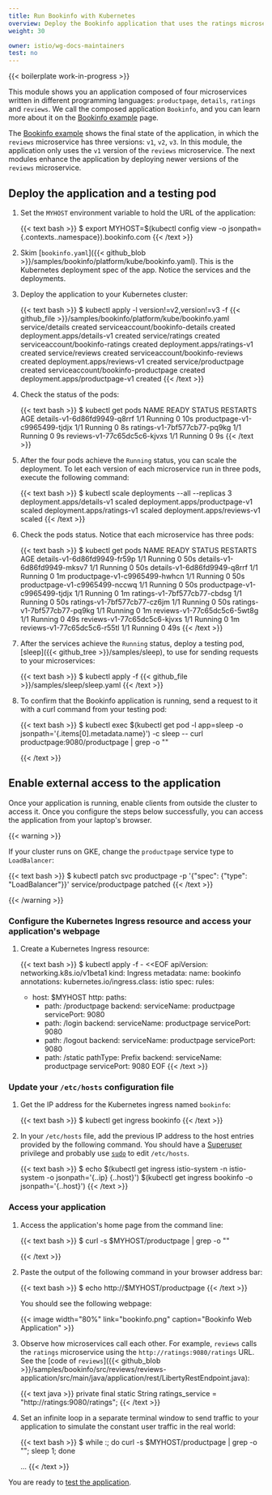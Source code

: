 ```yaml
---
title: Run Bookinfo with Kubernetes
overview: Deploy the Bookinfo application that uses the ratings microservice in Kubernetes.
weight: 30

owner: istio/wg-docs-maintainers
test: no
---
```


{{< boilerplate work-in-progress >}}

This module shows you an application composed of four microservices written in different programming languages: `productpage`, `details`, `ratings` and `reviews`. We call the composed application `Bookinfo`, and you can learn more about it on the
[Bookinfo example](/docs/examples/bookinfo) page.

The [Bookinfo example](/docs/examples/bookinfo) shows the final state of the application, in which the `reviews` microservice has three versions: `v1`, `v2`, `v3`. In this module, the application only uses the `v1` version of the
`reviews` microservice. The next modules enhance the application by deploying newer versions of the `reviews`
microservice.

## Deploy the application and a testing pod

1.  Set the `MYHOST` environment variable to hold the URL of the application:

    {{< text bash >}}
    $ export MYHOST=$(kubectl config view -o jsonpath={.contexts..namespace}).bookinfo.com
    {{< /text >}}

1.  Skim [`bookinfo.yaml`]({{< github_blob >}}/samples/bookinfo/platform/kube/bookinfo.yaml).
    This is the Kubernetes deployment spec of the app. Notice the services and the deployments.

1.  Deploy the application to your Kubernetes cluster:

    {{< text bash >}}
    $ kubectl apply -l version!=v2,version!=v3 -f {{< github_file >}}/samples/bookinfo/platform/kube/bookinfo.yaml
    service/details created
    serviceaccount/bookinfo-details created
    deployment.apps/details-v1 created
    service/ratings created
    serviceaccount/bookinfo-ratings created
    deployment.apps/ratings-v1 created
    service/reviews created
    serviceaccount/bookinfo-reviews created
    deployment.apps/reviews-v1 created
    service/productpage created
    serviceaccount/bookinfo-productpage created
    deployment.apps/productpage-v1 created
    {{< /text >}}

1.  Check the status of the pods:

    {{< text bash >}}
    $ kubectl get pods
    NAME                            READY   STATUS    RESTARTS   AGE
    details-v1-6d86fd9949-q8rrf     1/1     Running   0          10s
    productpage-v1-c9965499-tjdjx   1/1     Running   0          8s
    ratings-v1-7bf577cb77-pq9kg     1/1     Running   0          9s
    reviews-v1-77c65dc5c6-kjvxs     1/1     Running   0          9s
    {{< /text >}}

1.  After the four pods achieve the `Running` status, you can scale the deployment. To let each version of each microservice run in three pods, execute the following command:

    {{< text bash >}}
    $ kubectl scale deployments --all --replicas 3
    deployment.apps/details-v1 scaled
    deployment.apps/productpage-v1 scaled
    deployment.apps/ratings-v1 scaled
    deployment.apps/reviews-v1 scaled
    {{< /text >}}

1.  Check the pods status. Notice that each microservice has three pods:

    {{< text bash >}}
    $ kubectl get pods
    NAME                            READY   STATUS    RESTARTS   AGE
    details-v1-6d86fd9949-fr59p     1/1     Running   0          50s
    details-v1-6d86fd9949-mksv7     1/1     Running   0          50s
    details-v1-6d86fd9949-q8rrf     1/1     Running   0          1m
    productpage-v1-c9965499-hwhcn   1/1     Running   0          50s
    productpage-v1-c9965499-nccwq   1/1     Running   0          50s
    productpage-v1-c9965499-tjdjx   1/1     Running   0          1m
    ratings-v1-7bf577cb77-cbdsg     1/1     Running   0          50s
    ratings-v1-7bf577cb77-cz6jm     1/1     Running   0          50s
    ratings-v1-7bf577cb77-pq9kg     1/1     Running   0          1m
    reviews-v1-77c65dc5c6-5wt8g     1/1     Running   0          49s
    reviews-v1-77c65dc5c6-kjvxs     1/1     Running   0          1m
    reviews-v1-77c65dc5c6-r55tl     1/1     Running   0          49s
    {{< /text >}}

1.  After the services achieve the `Running` status, deploy a testing pod,
    [sleep]({{< github_tree >}}/samples/sleep), to use for sending requests
    to your microservices:

    {{< text bash >}}
    $ kubectl apply -f {{< github_file >}}/samples/sleep/sleep.yaml
    {{< /text >}}

1.  To confirm that the Bookinfo application is running, send a request to it
    with a curl command from your testing pod:

    {{< text bash >}}
    $ kubectl exec $(kubectl get pod -l app=sleep -o jsonpath='{.items[0].metadata.name}') -c sleep -- curl productpage:9080/productpage | grep -o "<title>.*</title>"
    <title>Simple Bookstore App</title>
    {{< /text >}}

## Enable external access to the application

Once your application is running, enable clients from outside the cluster to access it. Once you configure the steps
below successfully, you can access the application from your laptop's browser.

{{< warning >}}

If your cluster runs on GKE, change the `productpage` service type to `LoadBalancer`:

{{< text bash >}}
$ kubectl patch svc productpage -p '{"spec": {"type": "LoadBalancer"}}'
service/productpage patched
{{< /text >}}

{{< /warning >}}

### Configure the Kubernetes Ingress resource and access your application's webpage

1.  Create a Kubernetes Ingress resource:

    {{< text bash >}}
    $ kubectl apply -f - <<EOF
    apiVersion: networking.k8s.io/v1beta1
    kind: Ingress
    metadata:
      name: bookinfo
      annotations:
        kubernetes.io/ingress.class: istio
    spec:
      rules:
      - host: $MYHOST
        http:
          paths:
          - path: /productpage
            backend:
              serviceName: productpage
              servicePort: 9080
          - path: /login
            backend:
              serviceName: productpage
              servicePort: 9080
          - path: /logout
            backend:
              serviceName: productpage
              servicePort: 9080
          - path: /static
            pathType: Prefix
            backend:
              serviceName: productpage
              servicePort: 9080
    EOF
    {{< /text >}}

### Update your `/etc/hosts` configuration file

1.  Get the IP address for the Kubernetes ingress named `bookinfo`:

    {{< text bash >}}
    $ kubectl get ingress bookinfo
    {{< /text >}}

1.  In your `/etc/hosts` file, add the previous IP address to the host entries
    provided by the following command. You should have a
    [Superuser](https://en.wikipedia.org/wiki/Superuser) privilege and probably
    use [`sudo`](https://en.wikipedia.org/wiki/Sudo) to edit `/etc/hosts`.

    {{< text bash >}}
    $ echo $(kubectl get ingress istio-system -n istio-system -o jsonpath='{..ip} {..host}') $(kubectl get ingress bookinfo -o jsonpath='{..host}')
    {{< /text >}}

### Access your application

1.  Access the application's home page from the command line:

    {{< text bash >}}
    $ curl -s $MYHOST/productpage | grep -o "<title>.*</title>"
    <title>Simple Bookstore App</title>
    {{< /text >}}

1.  Paste the output of the following command in your browser address bar:

    {{< text bash >}}
    $ echo http://$MYHOST/productpage
    {{< /text >}}

    You should see the following webpage:

    {{< image width="80%"
        link="bookinfo.png"
        caption="Bookinfo Web Application"
        >}}

1.  Observe how microservices call each other. For example, `reviews` calls the `ratings` microservice using the
    `http://ratings:9080/ratings` URL.
    See the [code of `reviews`]({{< github_blob >}}/samples/bookinfo/src/reviews/reviews-application/src/main/java/application/rest/LibertyRestEndpoint.java):

    {{< text java >}}
    private final static String ratings_service = "http://ratings:9080/ratings";
    {{< /text >}}

1.  Set an infinite loop in a separate terminal window to send traffic to your application to simulate the
    constant user traffic in the real world:

    {{< text bash >}}
    $ while :; do curl -s $MYHOST/productpage | grep -o "<title>.*</title>"; sleep 1; done
    <title>Simple Bookstore App</title>
    <title>Simple Bookstore App</title>
    <title>Simple Bookstore App</title>
    <title>Simple Bookstore App</title>
    ...
    {{< /text >}}

You are ready to [test the application](/docs/examples/microservices-istio/production-testing).
